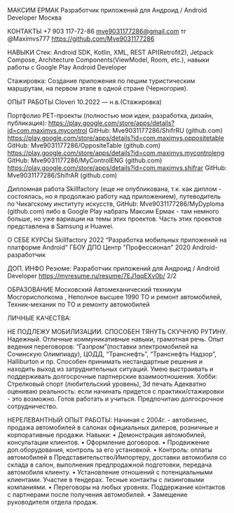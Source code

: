 МАКСИМ ЕРМАК 
Разработчик приложений для Андроид / Android
Developer
Москва

КОНТАКТЫ
+7 903 117-72-86  mve9031177286@gmail.com
тг @Maximvs777  https://github.com/Mve9031177286

НАВЫКИ
Стек: Android SDK, Kotlin, XML, REST
API(Retrofit2), Jetpack Compose, Architecture
Components(ViewModel, Room, etc.), навыки
работы с Google Play
Android Developer

Стажировка:
Создание приложения по пешим туристическим маршрутам, на первом этапе в одной стране (Черногория).

ОПЫТ РАБОТЫ
Cloveri 10.2022 — н.в.(Стажировка)

Портфолио
РЕТ-проекты (полностью мои идеи, разработка, дизайн, публикация):
https://play.google.com/store/apps/details?id=com.maximvs.mycontrol
GitHub: Mve9031177286/ShifrRU (github.com)
https://play.google.com/store/apps/details?id=com.maximvs.oppositetable
GitHub: Mve9031177286/OppositeTable (github.com)
https://play.google.com/store/apps/details?id=com.maximvs.mycontroleng
GitHub: Mve9031177286/MyControlENG (github.com)
https://play.google.com/store/apps/details?id=com.maximvs.shifrar
GitHub: Mve9031177286/ShifrAR (github.com)

Дипломная работа Skillfactory (еще не опубликована, т.к. как диплом - состоялась,
но я продолжаю работу над приложением), путеводитель по Чикагскому институту искусств, GitHub:
Mve9031177286/MyDyploma (github.com)
либо в Google Play набрать Максим Ермак - там немного больше, но уже вариации на темы этих
проектов.
Часть этих проектов представлена в Samsung и Huawei.  

О СЕБЕ
КУРСЫ
Skillfactory 2022
“Разработка мобильных приложений на платформе Android”
ГБОУ ДПО Центр "Профессионал" 2020
Android-разработчик

ДОП. ИНФО
Резюме: Разработчик приложений для Андроид / Android Developer
https://myresume.ru/resume/7EJ1qqEXv0b/ 2/2

ОБРАЗОВАНИЕ
Московский Автомеханический техникум Мосгорисполкома , Неполное высшее 1990
ТО и ремонт автомобилей, Техник-механик по ТО и ремонту автомобилей

ЛИЧНЫЕ КАЧЕСТВА:

НЕ ПОДЛЕЖУ МОБИЛИЗАЦИИ.
СПОСОБЕН ТЯНУТЬ СКУЧНУЮ РУТИНУ.
Надежный.
Отличные коммуникативные навыки, грамотная речь.
Опыт ведения переговоров: “Газпром”(поставки электромобилей на Сочинскую Олимпиаду), ЦОДД,
“Транснефть”, “Транснефть Надзор”, Halliburton и пр.
Способен принимать нестандартные решения и находить выход из затруднительных ситуаций.
Умею выстраивать и поддерживать долгосрочные партнерские взаимоотношения.
Хобби: Стрелковый спорт (любительский уровень), 3d печать
Адекватно оцениваю реальность: если начинать придется с практики/стажировки - это возможно. 
Готов работать и учиться. Предпочитаю долгосрочное сотрудничество.

НЕРЕЛЕВАНТНЫЙ ОПЫТ РАБОТЫ: 
Начиная с 2004г. - автобизнес, продажа автомобилей в салонах официальных дилеров, розничные и
корпоративные продажи.
Навыки:
• Демонстрация автомобилей, консультации клиентов.
• Оформление договоров.
• Продвижение доп.оборудования, контроль за его установкой.
• Контроль: оплаты автомобилей в Представительство/Импортеру, доставки автомобиля со склада в
салон, выполнения предпродажной подготовки, передача автомобиля клиенту. 
• Установление отношений с потенциальными клиентами. Участие в тендерах. Тесные контакты с
лизинговыми компаниями. 
• Переговоры на любых уровнях. Поддержание контактов с партнерами после получения
автомобилей.
• Замещение руководителя отдела продаж.
